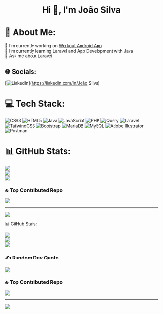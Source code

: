 <h1 align="center">Hi 👋, I'm João Silva</h1>

# 💫 About Me:
🔭 I’m currently working on [Workout Android App](https://github.com/JOao7640/BodyBoost-Android-App)<br>🌱 I’m currently learning Laravel and App Development with Java<br>💬 Ask me about Laravel<br>


## 🌐 Socials:
[![LinkedIn](https://img.shields.io/badge/LinkedIn-%230077B5.svg?logo=linkedin&logoColor=white)](https://linkedin.com/in/João Silva) 


# 💻 Tech Stack:
![CSS3](https://img.shields.io/badge/css3-%231572B6.svg?style=for-the-badge&logo=css3&logoColor=white) ![HTML5](https://img.shields.io/badge/html5-%23E34F26.svg?style=for-the-badge&logo=html5&logoColor=white) ![Java](https://img.shields.io/badge/java-%23ED8B00.svg?style=for-the-badge&logo=openjdk&logoColor=white) ![JavaScript](https://img.shields.io/badge/javascript-%23323330.svg?style=for-the-badge&logo=javascript&logoColor=%23F7DF1E) ![PHP](https://img.shields.io/badge/php-%23777BB4.svg?style=for-the-badge&logo=php&logoColor=white) ![jQuery](https://img.shields.io/badge/jquery-%230769AD.svg?style=for-the-badge&logo=jquery&logoColor=white) ![Laravel](https://img.shields.io/badge/laravel-%23FF2D20.svg?style=for-the-badge&logo=laravel&logoColor=white) ![TailwindCSS](https://img.shields.io/badge/tailwindcss-%2338B2AC.svg?style=for-the-badge&logo=tailwind-css&logoColor=white) ![Bootstrap](https://img.shields.io/badge/bootstrap-%238511FA.svg?style=for-the-badge&logo=bootstrap&logoColor=white) ![MariaDB](https://img.shields.io/badge/MariaDB-003545?style=for-the-badge&logo=mariadb&logoColor=white) ![MySQL](https://img.shields.io/badge/mysql-%2300000f.svg?style=for-the-badge&logo=mysql&logoColor=white) ![Adobe Illustrator](https://img.shields.io/badge/adobe%20illustrator-%23FF9A00.svg?style=for-the-badge&logo=adobe%20illustrator&logoColor=white) ![Postman](https://img.shields.io/badge/Postman-FF6C37?style=for-the-badge&logo=postman&logoColor=white)
# 📊 GitHub Stats:
![](https://github-readme-stats.vercel.app/api?username=JOao7640&theme=dark&hide_border=false&include_all_commits=false&count_private=false)<br/>
![](https://github-readme-streak-stats.herokuapp.com/?user=JOao7640&theme=dark&hide_border=false)<br/>
![](https://github-readme-stats.vercel.app/api/top-langs/?username=JOao7640&theme=dark&hide_border=false&include_all_commits=false&count_private=false&layout=compact)

### 🔝 Top Contributed Repo
![](https://github-contributor-stats.vercel.app/api?username=JOao7640&limit=5&theme=dracula&combine_all_yearly_contributions=true)

---
[![](https://visitcount.itsvg.in/api?id=JOao7640&icon=0&color=0)](https://visitcount.itsvg.in)

<!-- Proudly created with GPRM ( https://gprm.itsvg.in ) --> 📊 GitHub Stats:
![](https://github-readme-stats.vercel.app/api?username=JOao7640&theme=dracula&hide_border=false&include_all_commits=true&count_private=false)<br/>
![](https://github-readme-streak-stats.herokuapp.com/?user=JOao7640&theme=dracula&hide_border=false)<br/>
![](https://github-readme-stats.vercel.app/api/top-langs/?username=JOao7640&theme=dracula&hide_border=false&include_all_commits=true&count_private=false&layout=compact)

### ✍️ Random Dev Quote
![](https://quotes-github-readme.vercel.app/api?type=horizontal&theme=dark)

### 🔝 Top Contributed Repo
![](https://github-contributor-stats.vercel.app/api?username=JOao7640&limit=5&theme=dark&combine_all_yearly_contributions=true)

---
[![](https://visitcount.itsvg.in/api?id=JOao7640&icon=5&color=0)](https://visitcount.itsvg.in)

<!-- Proudly created with GPRM ( https://gprm.itsvg.in ) -->
